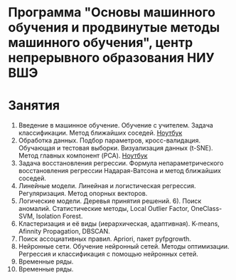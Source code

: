 # Программа "Основы машинного обучения и продвинутые методы машинного обучения", центр непрерывного образования НИУ ВШЭ


# Занятия
1. Введение в машинное обучение. Обучение с учителем. Задача классификации. Метод ближайших соседей. [Ноутбук](Lesson_1.ipynb)
2. Обработка данных. Подбор параметров, кросс-валидация. Обучающая и тестовая выборки. Визуализация данных (t-SNE). Метод главных компонент (PCA). [Ноутбук](Lesson_2.ipynb)
3. Задача восстановления регрессии. Формула непараметрического восстановления регрессии Надарая-Ватсона и метод ближайших соседей. 
4. Линейные модели. Линейная и логистическая регрессия. Регуляризация. Метод опорных векторов. 
5. Логические модели. Деревья принятия решений. 6). Поиск аномалий. Статистические методы, Local Outlier Factor, OneClass-SVM, Isolation Forest. 
7. Кластеризация и её виды (иерархическая, адаптивная). K-means, Afinnity Propagation, DBSCAN. 
8. Поиск ассоциативных правил. Apriori, пакет pyfpgrowth. 
9. Нейронные сети. Обучение нейронный сетей. Методы оптимизации. Регрессия и классификация с помощью нейронных сетей.
10. Временные ряды.
11. Временные ряды.